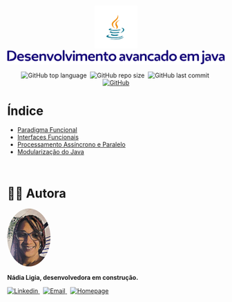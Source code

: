<p align="center">
  <img src=".github/java.png" width="100" alt="Logo Java" />
  <img src=".github/logo-p.png" alt="Desenvolvimento avançado em Java" />
</p>

<p align="center">
  <img alt="GitHub top language" src="https://img.shields.io/github/languages/top/nlnadialigia/desenvolvimento-avancado-java?color=120078&style=plastic">&nbsp;
  <img alt="GitHub repo size" src="https://img.shields.io/github/repo-size/nlnadialigia/desenvolvimento-avancado-java?color=120078&style=plastic">&nbsp;
  <img alt="GitHub last commit" src="https://img.shields.io/github/last-commit/nlnadialigia/desenvolvimento-avancado-java?color=120078&style=plastic">&nbsp;
  <a href="./LICENSE.md">
    <img alt="GitHub" src="https://img.shields.io/github/license/nlnadialigia/desenvolvimento-avancado-java?color=120078&style=plastic">
  </a>
</p>

# Índice

- [Paradigma Funcional](./paradigma-funcional)
- [Interfaces Funcionais](./interfaces-funcionais)
- [Processamento Assíncrono e Paralelo](./async)
- [Modularização do Java](./java-modular)

<br>

# 👩‍💼 Autora

<img src=".github/picture.png" width="100px;" alt="Picture"/>
<p><b>Nádia Ligia, desenvolvedora em construção.</b></p>
<a href="https://www.linkedin.com/in/nlnadialigia/">
  <img alt="Linkedin" src="https://img.shields.io/badge/-Linkedin -120078?style=flat&logo=Linkedin&logoColor=white&link=https://www.linkedin.com/in/nlnadialigia/" />
</a>&nbsp;
<a href="mailto:nlnadialigia@gmail.com">
  <img alt="Email" src="https://img.shields.io/badge/-Email-120078?style=flat&logo=Gmail&logoColor=white&link=mailto:nlnadialigia@gmail.com" />
</a>&nbsp;
<a href="https://www.nlnadialigia.com">
  <img alt="Homepage" src="https://img.shields.io/badge/-Homepage-120078" />
</a>
